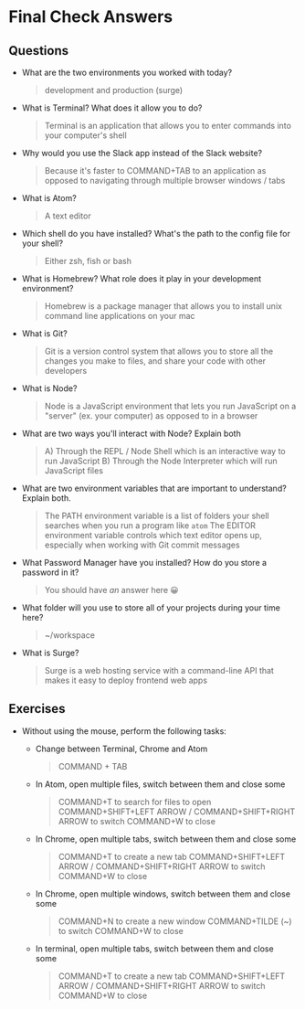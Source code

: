 # Final Check Answers

## Questions

- What are the two environments you worked with today?
  > development and production (surge)

- What is Terminal?  What does it allow you to do?
  > Terminal is an application that allows you to enter commands into your computer's shell

- Why would you use the Slack app instead of the Slack website?
  > Because it's faster to COMMAND+TAB to an application as opposed to navigating through multiple browser windows / tabs

- What is Atom?
  > A text editor

- Which shell do you have installed?  What's the path to the config file for your shell?
  > Either zsh, fish or bash

- What is Homebrew?  What role does it play in your development environment?
  > Homebrew is a package manager that allows you to install unix command line applications on your mac

- What is Git?
  > Git is a version control system that allows you to store all the changes you make to files, and share your code with other developers

- What is Node?
  > Node is a JavaScript environment that lets you run JavaScript on a "server" (ex. your computer) as opposed to in a browser

- What are two ways you'll interact with Node?  Explain both
  > A) Through the REPL / Node Shell which is an interactive way to run JavaScript
  > B) Through the Node Interpreter which will run JavaScript files

- What are two environment variables that are important to understand?  Explain both.
  > The PATH environment variable is a list of folders your shell searches when you run a program like `atom`
  > The EDITOR environment variable controls which text editor opens up, especially when working with Git commit messages

- What Password Manager have you installed?  How do you store a password in it?
  > You should have _an_ answer here 😀

- What folder will you use to store all of your projects during your time here?
  > ~/workspace

- What is Surge?
  > Surge is a web hosting service with a command-line API that makes it easy to deploy frontend web apps


## Exercises

- Without using the mouse, perform the following tasks:
  - Change between Terminal, Chrome and Atom
    > COMMAND + TAB

  - In Atom, open multiple files, switch between them and close some
    > COMMAND+T to search for files to open
    > COMMAND+SHIFT+LEFT ARROW / COMMAND+SHIFT+RIGHT ARROW to switch
    > COMMAND+W to close

  - In Chrome, open multiple tabs, switch between them and close some
    > COMMAND+T to create a new tab
    > COMMAND+SHIFT+LEFT ARROW / COMMAND+SHIFT+RIGHT ARROW to switch
    > COMMAND+W to close

  - In Chrome, open multiple windows, switch between them and close some
    > COMMAND+N to create a new window
    > COMMAND+TILDE (~) to switch
    > COMMAND+W to close

  - In terminal, open multiple tabs, switch between them and close some
    > COMMAND+T to create a new tab
    > COMMAND+SHIFT+LEFT ARROW / COMMAND+SHIFT+RIGHT ARROW to switch
    > COMMAND+W to close
